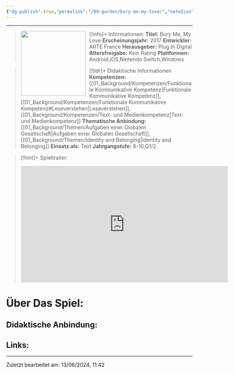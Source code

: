 ```yaml
---
{"dg-publish":true,"permalink":"/99-garden/bury-me-my-love/","noteIcon":"1"}
---
```


---
>[!info]+ Informationen:
><img src="https://images.igdb.com/igdb/image/upload/t_cover_big/co3r4y.webp" style="float:left;height:175px;padding-right:10px">**Titel:** Bury Me, My Love
>**Erscheinungsjahr:** 2017
>**Entwickler:** ARTE France
>**Herausgeber:** Plug In Digital
>**Altersfreigabe:** Kein Rating
>**Plattformen:** Android,iOS,Nintendo Switch,Windows

>[!tldr]+ Didaktische Informationen
>**Kompetenzen:** [[01_Background/Kompetenzen/Funktionale Kommunikative Kompetenz\|Funktionale Kommunikative Kompetenz]],[[01_Background/Kompetenzen/Funktionale Kommunikative Kompetenz#Leseverstehen\|Leseverstehen]],[[01_Background/Kompetenzen/Text- und Medienkompetenz\|Text- und Medienkompetenz]]
>**Thematische Anbindung:** [[01_Background/Themen/Aufgaben einer Globalen Gesellschaft\|Aufgaben einer Globalen Gesellschaft]],[[01_Background/Themen/Identity and Belonging\|Identity and Belonging]]
>**Einsatz als:** Text
>**Jahrgangstufe:** 8-10,Q1/2

>[!hint]+ Spieltrailer:
><iframe width="560" height="315" src="https://www.youtube.com/embed/PKVns6TahJk?si=6sYxpRo0EDx5yL4o" title="YouTube video player" frameborder="0" allow="accelerometer; autoplay; clipboard-write; encrypted-media; gyroscope; picture-in-picture; web-share" referrerpolicy="strict-origin-when-cross-origin" allowfullscreen></iframe>


# Über Das Spiel:

## Didaktische Anbindung:

## Links:

---
Zuletzt bearbeitet am: 13/06/2024, 11:42